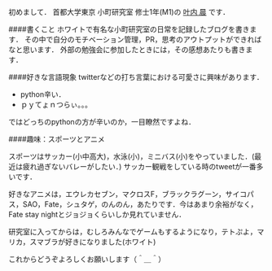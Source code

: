 初めまして．
首都大学東京 小町研究室 修士1年(M1)の [叶内 晨](https://twitter.com/shin_kan0) です．


####書くこと
ホワイトで有名な小町研究室の日常を記録したブログを書きます．
その中で自分のモチベーション管理，PR，思考のアウトプットができればなと思います．
外部の勉強会に参加したときには，その感想あたりも書きます．




####好きな言語現象
twitterなどの打ち言葉における可愛さに興味があります．

- python辛い．
- ｐｙてょｎつらぃ。。。

ではどっちのpythonの方が辛いのか，一目瞭然ですよね．



####趣味：スポーツとアニメ

スポーツはサッカー(小中高大)，水泳(小)，ミニバス(小)をやっていました．(最近は疲れ過ぎないバレーがしたい．)
サッカー観戦をしている時のtweetが一番多いです．


好きなアニメは，エウレカセブン，マクロスF，ブラックラグーン，サイコパス，SAO，Fate，シュタゲ，のんのん，あたりです．今はあまり余裕がなく，Fate stay nightとジョジョくらいしか見れていません．

研究室に入ってからは，むしろみんなでゲームもするようになり，テトぷよ，マリカ，スマブラが好きになりました(ホワイト)


これからどうぞよろしくお願いします（＾＿＾）




